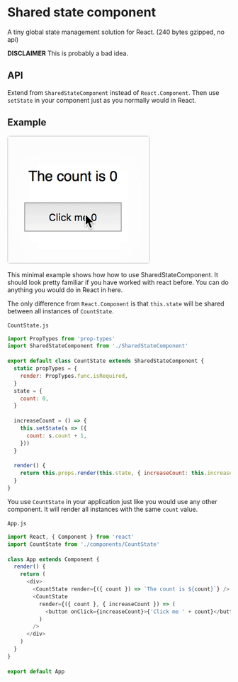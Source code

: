 # Shared state component

A tiny global state management solution for React. (240 bytes gzipped, no api)

**DISCLAIMER**
This is probably a bad idea.

## API
Extend from `SharedStateComponent` instead of `React.Component`. Then use `setState` in your component just as you normally would in React. 

## Example

![Counter example](./example.gif)

This minimal example shows how how to use SharedStateComponent. It should look pretty familiar if you have worked with react before. You can do anything you would do in React in here. 

The only difference from `React.Component` is that `this.state` will be shared between all instances of `CountState`.

`CountState.js` 
```js
import PropTypes from 'prop-types'
import SharedStateComponent from './SharedStateComponent'

export default class CountState extends SharedStateComponent {
  static propTypes = {
    render: PropTypes.func.isRequired,
  }
  state = {
    count: 0,
  }

  increaseCount = () => {
    this.setState(s => ({
      count: s.count + 1,
    }))
  }

  render() {
    return this.props.render(this.state, { increaseCount: this.increaseCount })
  }
}
```

You use `CountState` in your application just like you would use any other component. It will render all instances with the same `count` value.

`App.js`
```js
import React, { Component } from 'react'
import CountState from './components/CountState'

class App extends Component {
  render() {
    return (
      <div>
        <CountState render={({ count }) => `The count is ${count}`} />
        <CountState
          render={({ count }, { increaseCount }) => (
            <button onClick={increaseCount}>{'Click me ' + count}</button>}
          )
        />
      </div>
    )
  }
}

export default App
```
